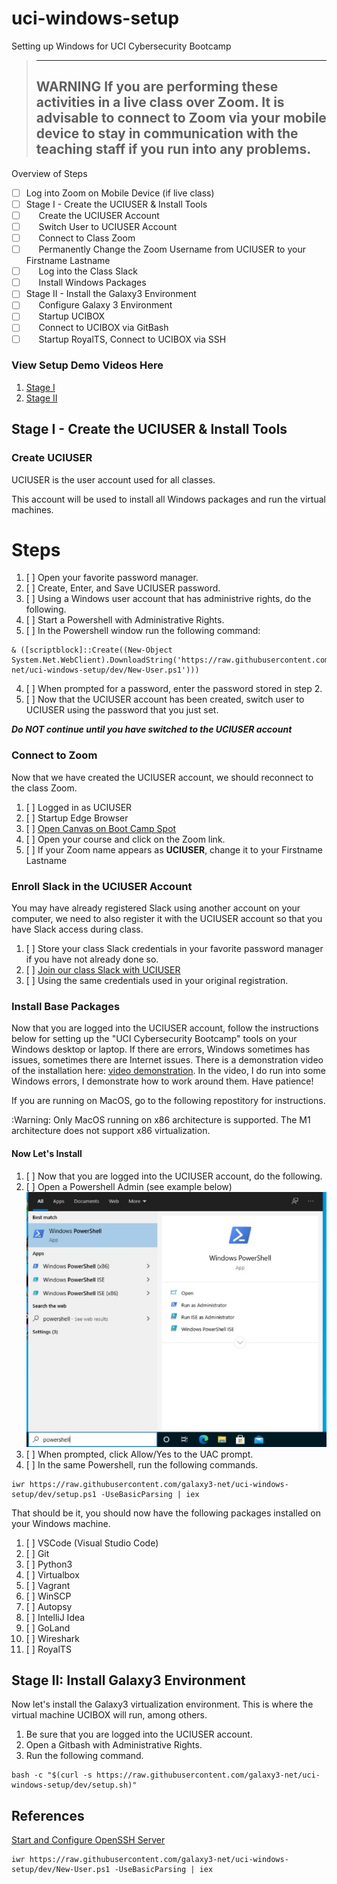 # uci-windows-setup
Setting up Windows for UCI Cybersecurity Bootcamp

> ---
> WARNING
> If you are performing these activities in a live class over Zoom. It is advisable to connect to Zoom via your mobile device to stay in communication with the teaching staff if you run into any problems.
> --- 

Overview of Steps
- [ ] Log into Zoom on Mobile Device (if live class)
- [ ] Stage I - Create the UCIUSER & Install Tools
- [ ] &nbsp; &nbsp; &nbsp;Create the UCIUSER Account
- [ ] &nbsp; &nbsp; &nbsp;Switch User to UCIUSER Account
- [ ] &nbsp; &nbsp; &nbsp;Connect to Class Zoom
- [ ] &nbsp; &nbsp; &nbsp;Permanently Change the Zoom Username from UCIUSER to your Firstname Lastname
- [ ] &nbsp; &nbsp; &nbsp;Log into the Class Slack
- [ ] &nbsp; &nbsp; &nbsp;Install Windows Packages
- [ ] Stage II - Install the Galaxy3 Environment
- [ ] &nbsp; &nbsp; &nbsp;Configure Galaxy 3 Environment
- [ ] &nbsp; &nbsp; &nbsp;Startup UCIBOX
- [ ] &nbsp; &nbsp; &nbsp;Connect to UCIBOX via GitBash
- [ ] &nbsp; &nbsp; &nbsp;Startup RoyalTS, Connect to UCIBOX via SSH

### View Setup Demo Videos Here
  1. [Stage I](https://youtu.be/lKh7naJwGt8)
  2. [Stage II](https://youtu.be/TLGMrwu8pIg)

## Stage I - Create the UCIUSER & Install Tools

### Create UCIUSER

UCIUSER is the user account used for all classes.

This account will be used to install all Windows packages and run the virtual machines.

Steps
===
1. [ ] Open your favorite password manager. 
2. [ ] Create, Enter, and Save UCIUSER password.
3. [ ] Using a Windows user account that has administrive rights, do the following.
4. [ ] Start a Powershell with Administrative Rights.
5. [ ] In the Powershell window run the following command:

~~~~
& ([scriptblock]::Create((New-Object System.Net.WebClient).DownloadString('https://raw.githubusercontent.com/galaxy3-net/uci-windows-setup/dev/New-User.ps1')))
~~~~
4. [ ] When prompted for a password, enter the password stored in step 2.
5. [ ] Now that the UCIUSER account has been created, switch user to UCIUSER using the password that you just set.


***Do NOT continue until you have switched to the UCIUSER account***

### Connect to Zoom ###

Now that we have created the UCIUSER account, we should reconnect to the class Zoom.
1. [ ] Logged in as UCIUSER
2. [ ] Startup Edge Browser
3. [ ] [Open Canvas on Boot Camp Spot](https://courses.bootcampspot.com/)
4. [ ] Open your course and click on the Zoom link.
5. [ ] If your Zoom name appears as **UCIUSER**, change it to your Firstname Lastname

### Enroll Slack in the UCIUSER Account ###

You may have already registered Slack using another account on your computer, we need to also register it with the UCIUSER account so that you have Slack access during class.

1. [ ] Store your class Slack credentials in your favorite password manager if you have not already done so.
2. [ ] [Join our class Slack with UCIUSER](https://join.slack.com/t/ucivirtcyberp-7r72493/shared_invite/zt-1g6m1g9uf-QIjdxcvdl095Y8K56RfWVQ)
3. [ ] Using the same credentials used in your original registration.

### Install Base Packages

Now that you are logged into the UCIUSER account, follow the instructions below for setting up the "UCI Cybersecurity Bootcamp" tools on your Windows desktop or laptop.  If there are errors, Windows sometimes has issues, sometimes there are Internet issues.  There is a demonstration video of the installation here: [video demonstration](https://www.youtube.com/watch?v=Mc7-j4RJAGw&feature=youtu.be).  In the video, I do run into some Windows errors, I demonstrate how to work around them.  Have patience!

If you are running on MacOS, go to the following repostitory for instructions.

:Warning: Only MacOS running on x86 architecture is supported.  The M1 architecture does not support x86 virtualization.

#### Now Let's Install

1. [ ] Now that you are logged into the UCIUSER account, do the following.
2. [ ] Open a Powershell Admin (see example below) ![](Images/Powershell-Start-Admin-50.jpg#thumbnail)
3. [ ] When prompted, click Allow/Yes to the UAC prompt.
4. [ ] In the same Powershell, run the following commands.
~~~~
iwr https://raw.githubusercontent.com/galaxy3-net/uci-windows-setup/dev/setup.ps1 -UseBasicParsing | iex
~~~~

That should be it, you should now have the following packages installed on your Windows machine.

1. [ ] VSCode (Visual Studio Code)
2. [ ] Git
3. [ ] Python3
4. [ ] Virtualbox
5. [ ] Vagrant
6. [ ] WinSCP
7. [ ] Autopsy
8. [ ] IntelliJ Idea
9. [ ] GoLand
10. [ ] Wireshark
11. [ ] RoyalTS

## Stage II: Install Galaxy3 Environment

Now let's install the Galaxy3 virtualization environment.  This is where the virtual machine UCIBOX will run, among others.

1. Be sure that you are logged into the UCIUSER account.
2. Open a Gitbash with Administrative Rights.
3. Run the following command.

~~~~
bash -c "$(curl -s https://raw.githubusercontent.com/galaxy3-net/uci-windows-setup/dev/setup.sh)"
~~~~


## References
[Start and Configure OpenSSH Server](https://docs.microsoft.com/en-us/windows-server/administration/openssh/openssh_install_firstuse)
~~~~
iwr https://raw.githubusercontent.com/galaxy3-net/uci-windows-setup/dev/New-User.ps1 -UseBasicParsing | iex
~~~~
